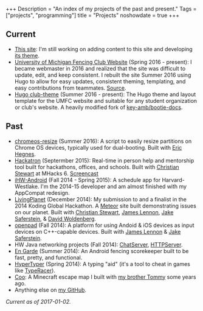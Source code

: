+++
Description = "An index of my projects of the past and present."
Tags = ["projects", "programming"]
title = "Projects"
noshowdate = true
+++


## Current
  - [This site](https://www.ethanmad.com): I'm still working on adding content to this site and developing [its theme](https://github.com/ethanmad/vienna).
  - [University of Michigan Fencing Club Website](http://umich.edu/~fencing) (Spring 2016 - present): I became webmaster in 2016 and realized that the site was difficult to update, edit, and keep consistent. I rebuilt the site Summer 2016 using Hugo to allow for easy updates, consistent theming, templating, and easy contributions from teammates. [Source](https://github.com/UM-Fencing/UMFC-Website).
  - [Hugo club-theme](https://github.com/UM-Fencing/club-theme) (Summer 2016 - present): The Hugo theme and layout template for the UMFC website and suitable for any student organization or club's website. A heavily modified fork of [key-amb/bootie-docs](https://github.com/key-amb/hugo-theme-bootie-docs).

## Past
  - [chromeos-resize](https://github.com/ethanmad/chromeos-resize) (Summer 2016): A script to easily resize partitions on Chrome OS devices, typically used for dual-booting. Built with [Eric Hegnes](https://github.com/ehegnes).
  - [Hackatron](https://github.com/TheWashingtonRedskins/Hackatron) (Septermber 2015): Real-time in person help and mentorship tool built for hackathons, offices, and schools. Built with [Christian Stewart][paralin] at MHacks 6. [Screencast](https://www.youtube.com/watch?v=ZvAWzwYOl4o)
  - [iHW-Android](https://github.com/hwcomputerscience/ihw-android) (Fall 2014 - Spring 2015): A schedule app for Harvard-Westlake. I'm the 2014-15 developer and am almost finished with my AppCompat redesign.
  - [LivingPlanet](https://github.com/TheWashingtonRedskins/LivingPlanet) (December 2014): My submission to and a finalist in the 2014 Koding Global Hackathon. A [Meteor](https://meteor.com) site built demonstrating issues on our planet. Built with [Christian Stewart][paralin], [James Lennon][james], [Jake Saferstein][safo], & [David Woldenberg][wold].
  - [openpad](https://openpad.github.io) (Fall 2014): A platform for using Andoid & iOS devices as input devices on C++-capable devices. Built with [James Lennon][james] & [Jake Saferstein][safo].
  - HW Java networking projects (Fall 2014): [ChatServer](http://github.com/ethanmad/ChatServer), [HTTPServer](https://github.com/ethanmad/HTTPServer).
  - [En Garde](http://ethanmad.com/En-Garde) (Summer 2014): An Android fencing scorekeeper built to be fast, pretty, and functional.
  - [HyperTyper](http://ethanmad.com/post/HyperTyper) (Spring 2014): A typing "aid" (it's a tool to cheat in games like [TypeRacer](http://typeracer.com)).
  - [Coo](http://ethanmad.com/coo-mc): A Minecraft escape map I built with [my brother Tommy](http://tom.ethanmad.com) some years ago.
  - Anything else on [my GitHub](https://github.com/ethanmad).


  [james]: https://github.com/jameslennon321
  [safo]: https://github.com/thesafo
  [paralin]: https://github.com/paralin
  [wold]: https://github.com/dwoldenberg1

*Current as of 2017-01-02.*
